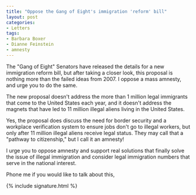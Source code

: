```yaml
---
title: "Oppose the Gang of Eight's immigration 'reform' bill"
layout: post
categories:
- Letters
tags:
- Barbara Boxer
- Dianne Feinstein
- amnesty
---
```


The "Gang of Eight" Senators have released the details for a new immigration reform bill, but after taking a closer look, this proposal is nothing more than the failed ideas from 2007. I oppose a mass amnesty, and urge you to do the same.

The new proposal doesn't address the more than 1 million legal immigrants that come to the United States each year, and it doesn't address the magnets that have led to 11 million illegal aliens living in the United States.

Yes, the proposal does discuss the need for border security and a workplace verification system to ensure jobs don't go to illegal workers, but only after 11 million illegal aliens receive legal status. They may call that a "pathway to citizenship," but I call it an amnesty!

I urge you to oppose amnesty and support real solutions that finally solve the issue of illegal immigration and consider legal immigration numbers that serve in the national interest.

Phone me if you would like to talk about this,

{% include signature.html %}

